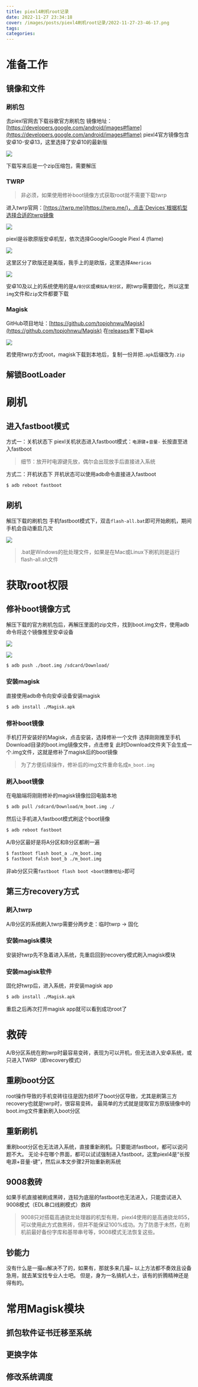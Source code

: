 ```yaml
---
title: piexl4刷机root记录
date: 2022-11-27 23:34:18
cover: /images/posts/piexl4刷机root记录/2022-11-27-23-46-17.png
tags:
categories:
---
```


# 准备工作

## 镜像和文件

### 刷机包

去piexl官网去下载谷歌官方刷机包
镜像地址：[https://developers.google.com/android/images#flame](https://developers.google.com/android/images#flame)
piexl4官方镜像包含安卓10-安卓13，这里选择了安卓10的最新版

![](/images/posts/piexl4刷机root记录/2022-11-27-23-48-41.png)

下载写来后是一个zip压缩包，需要解压

### TWRP

> 非必须，如果使用修补boot镜像方式获取root就不需要下载twrp

进入twrp官网：[https://twrp.me](https://twrp.me/)，点击`Devices`根据机型选择合适的twrp镜像

![](/images/posts/piexl4刷机root记录/2022-11-27-23-49-07.png)

piexl是谷歌原版安卓机型，依次选择Google/Google Piexl 4 (flame)

![](/images/posts/piexl4刷机root记录/2022-11-27-23-49-20.png)

这里区分了欧版还是美版，我手上的是欧版，这里选择`Americas`

![](/images/posts/piexl4刷机root记录/2022-11-27-23-49-32.png)

安卓10及以上的系统使用的是`A/B分区`或`模拟A/B分区`，刷twrp需要固化，所以这里`img`文件和`zip`文件都要下载

### Magisk

GitHub项目地址：[https://github.com/topjohnwu/Magisk](https://github.com/topjohnwu/Magisk)
在[releases](https://github.com/topjohnwu/Magisk/releases)里下载apk

![](/images/posts/piexl4刷机root记录/2022-11-27-23-49-42.png)

若使用twrp方式root，magisk下载到本地后，复制一份并把`.apk`后缀改为`.zip`

## 解锁BootLoader

# 刷机

## 进入fastboot模式

方式一：关机状态下
piexl关机状态进入fastboot模式：`电源键`+`音量-`
长按直至进入fastboot

> 细节：放开时电源键先放，偶尔会出现放手后直接进入系统

方式二：开机状态下
开机状态可以使用adb命令直接进入fastboot

```bash
$ adb reboot fastboot
```

## 刷机

解压下载的刷机包
手机fastboot模式下，双击`flash-all.bat`即可开始刷机，期间手机会自动重启几次

![](/images/posts/piexl4刷机root记录/2022-11-27-23-49-53.png)


> .bat是Windows的批处理文件，如果是在Mac或Linux下刷机则是运行flash-all.sh文件

# 获取root权限

## 修补boot镜像方式

解压下载的官方刷机包后，再解压里面的zip文件，找到boot.img文件，使用adb命令将这个镜像推至安卓设备

![](/images/posts/piexl4刷机root记录/2022-11-27-23-50-02.png)

![](/images/posts/piexl4刷机root记录/2022-11-27-23-50-11.png)

```bash
$ adb push ./boot.img /sdcard/Download/
```

### 安装magisk

直接使用adb命令向安卓设备安装magisk

```bash
$ adb install ./Magisk.apk
```

### 修补boot镜像

手机打开安装好的Magisk，点击安装，选择修补一个文件
选择刚刚推至手机Download目录的boot.img镜像文件，点击修复
此时Download文件夹下会生成一个.img文件，这就是修补了magisk后的boot镜像

> 为了方便后续操作，修补后的img文件重命名成`m_boot.img`

### 刷入boot镜像

在电脑端将刚刚修补的magisk镜像拉回电脑本地

```bash
$ adb pull /sdcard/Download/m_boot.img ./
```

然后让手机进入fastboot模式刷这个boot镜像

```bash
$ adb reboot fastboot
```

A/B分区最好是将A分区和B分区都刷一遍

```bash
$ fastboot flash boot_a ./m_boot.img
$ fastboot falsh boot_b ./m_boot.img
```

非ab分区只需`fastboot flash boot <boot镜像地址>`即可

## 第三方recovery方式

### 刷入twrp

A/B分区的系统刷入twrp需要分两步走：临时twrp -> 固化

### 安装magisk模块

安装好twrp先不急着进入系统，先重启回到recovery模式刷入magisk模块

### 安装magisk软件

固化好twrp后，进入系统，并安装magisk app 

```bash
$ adb install ./Magisk.apk
```

重启之后再次打开magisk app就可以看到成功root了

# 救砖

A/B分区系统在刷twrp时最容易变砖，表现为可以开机，但无法进入安卓系统，或只进入TWRP（即recovery模式）

## 重刷boot分区

root操作导致的手机变砖往往是因为损坏了boot分区导致，尤其是刷第三方recovery也就是twrp时，很容易变砖。
最简单的方式就是提取官方原版镜像中的boot.img文件重新刷入boot分区

## 重新刷机

重刷boot分区也无法进入系统，直接重新刷机。只要能进fastboot，都可以说问题不大。
无论卡在哪个界面，都可以试试强制进入fastboot，这里piexl4是“长按电源+音量-键”，然后从本文步骤2开始重新刷系统

## 9008救砖

如果手机直接被刷成黑砖，连较为底层的fastboot也无法进入，只能尝试进入9008模式（EDL串口线刷模式）救砖

> 9008只对搭载高通骁龙处理器的机型有用，piexl4使用的是高通骁龙855，可以使用此方式救黑砖，但并不能保证100%成功。为了防患于未然，在刷机前最好备份字库和基带串号等，9008模式无法恢复这些。

## 钞能力

没有什么是一撮💵解决不了的，如果有，那就多来几撮~
以上方法都不奏效且设备急用，就去某宝找专业人士吧。
但是，身为一名搞机人士，该有的折腾精神还是得有的。

# 常用Magisk模块

## 抓包软件证书迁移至系统

## 更换字体

## 修改系统调度

